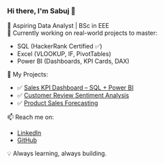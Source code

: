 ### Hi there, I'm Sabuj 👋

🎯 Aspiring Data Analyst | BSc in EEE  
🧠 Currently working on real-world projects to master:  
- SQL (HackerRank Certified ✅)  
- Excel (VLOOKUP, IF, PivotTables)  
- Power BI (Dashboards, KPI Cards, DAX)

🚀 My Projects:
- ✅ [Sales KPI Dashboard – SQL + Power BI](https://github.com/mdsabuj-eng)
- ✅ [Customer Review Sentiment Analysis](https://github.com/mdsabuj-eng)
- ✅ [Product Sales Forecasting](https://github.com/mdsabuj-eng)

📫 Reach me on:
- [LinkedIn](https://www.linkedin.com/in/your-profile)  
- [GitHub](https://github.com/mdsabuj-eng)

💡 Always learning, always building.


<!--
**mdsabuj-eng/mdsabuj-eng** is a ✨ _special_ ✨ repository because its `README.md` (this file) appears on your GitHub profile.

Here are some ideas to get you started:

- 🔭 I’m currently working on ...
- 🌱 I’m currently learning ...
- 👯 I’m looking to collaborate on ...
- 🤔 I’m looking for help with ...
- 💬 Ask me about ...
- 📫 How to reach me: ...
- 😄 Pronouns: ...
- ⚡ Fun fact: ...
-->
